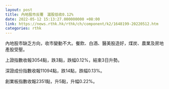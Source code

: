 ```yaml
---
layout: post
title: 內地股市反覆　滬股低收0.12%
date: 2022-05-12 15:13:27.000000000 +08:00
link: https://news.rthk.hk/rthk/ch/component/k2/1648199-20220512.htm
categories: rthk
---
```


內地股市缺乏方向，收市變動不大。餐飲、白酒、醫美股造好，煤炭、農業及房地產股受壓。

上證指數收報3054點，跌3點，跌幅0.12%，結束3日升勢。

深證成份指數收報11094點，跌14點，跌幅0.13%。

創業板指數收報2351點，升5點，升幅0.22%。
